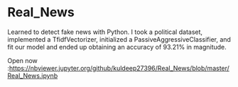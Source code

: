 # Real_News
Learned to detect fake news with Python. I took a political dataset, implemented a TfidfVectorizer, initialized a PassiveAggressiveClassifier, and fit our model and ended up obtaining an accuracy of 93.21% in magnitude.

Open now :https://nbviewer.jupyter.org/github/kuldeep27396/Real_News/blob/master/Real_News.ipynb
